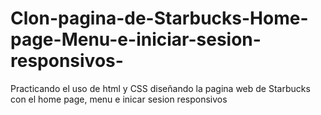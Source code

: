 # Clon-pagina-de-Starbucks-Home-page-Menu-e-iniciar-sesion-responsivos-
Practicando el uso de html y CSS diseñando la pagina web de Starbucks con el home page, menu e inicar sesion responsivos

